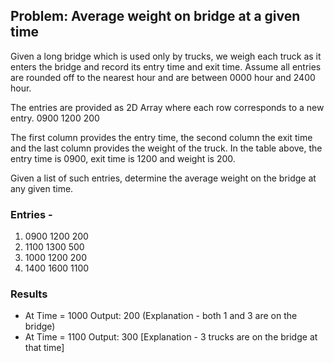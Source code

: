 ## Problem: Average weight on bridge at a given time

Given a long bridge which is used only by trucks, we weigh each truck as it enters the bridge and record its entry time and exit time.
Assume all entries are rounded off to the nearest hour and are between 0000 hour and 2400 hour.

The entries are provided as 2D Array where each row corresponds to a new entry.
0900 1200 200

The first column provides the entry time, the second column the exit time and the last column provides the weight of the truck.
In the table above, the entry time is 0900, exit time is 1200 and weight is 200.

Given a list of such entries, determine the average weight on the bridge at any given time.


### Entries -
1. 0900 1200 200
2. 1100 1300 500
3. 1000 1200 200
4. 1400 1600 1100

### Results
- At Time = 1000 Output: 200 (Explanation - both 1 and 3 are on the bridge)
- At Time = 1100 Output: 300 [Explanation - 3 trucks are on the bridge at that time]